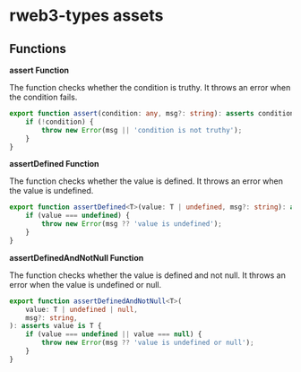 # rweb3-types assets

## Functions

**assert Function**

The function checks whether the condition is truthy. It throws an error when the condition fails.

```typescript
export function assert(condition: any, msg?: string): asserts condition {
    if (!condition) {
        throw new Error(msg || 'condition is not truthy');
    }
}
```

**assertDefined Function**

The function checks whether the value is defined. It throws an error when the value is undefined.

```typescript
export function assertDefined<T>(value: T | undefined, msg?: string): asserts value is T {
    if (value === undefined) {
        throw new Error(msg ?? 'value is undefined');
    }
}
```

**assertDefinedAndNotNull Function**

The function checks whether the value is defined and not null. It throws an error when the value is undefined or null.

```typescript
export function assertDefinedAndNotNull<T>(
    value: T | undefined | null,
    msg?: string,
): asserts value is T {
    if (value === undefined || value === null) {
        throw new Error(msg ?? 'value is undefined or null');
    }
}
```
